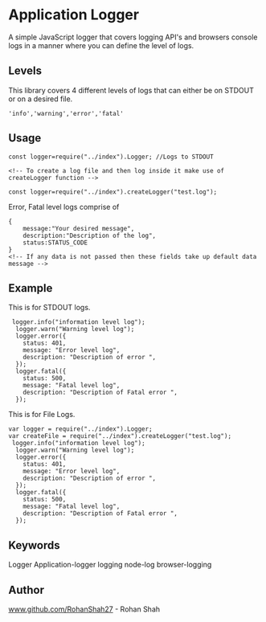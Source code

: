 # Application Logger

A simple JavaScript logger that covers logging API's and browsers console logs in a manner where you can define the level of logs.

## Levels

This library covers 4 different levels of logs that can either be on STDOUT or on a desired file.

```
'info','warning','error','fatal'
```

## Usage

```
const logger=require("../index").Logger; //Logs to STDOUT

<!-- To create a log file and then log inside it make use of createLogger function -->

const logger=require("../index").createLogger("test.log");
```

Error, Fatal level logs comprise of

```
{
    message:"Your desired message",
    description:"Description of the log",
    status:STATUS_CODE
}
<!-- If any data is not passed then these fields take up default data message -->
```

## Example

This is for STDOUT logs.

```
 logger.info("information level log");
  logger.warn("Warning level log");
  logger.error({
    status: 401,
    message: "Error level log",
    description: "Description of error ",
  });
  logger.fatal({
    status: 500,
    message: "Fatal level log",
    description: "Description of Fatal error ",
  });
```

This is for File Logs.

```
var logger = require("../index").Logger;
var createFile = require("../index").createLogger("test.log");
 logger.info("information level log");
  logger.warn("Warning level log");
  logger.error({
    status: 401,
    message: "Error level log",
    description: "Description of error ",
  });
  logger.fatal({
    status: 500,
    message: "Fatal level log",
    description: "Description of Fatal error ",
  });
```

## Keywords

Logger Application-logger logging node-log browser-logging

## Author

www.github.com/RohanShah27 - Rohan Shah
